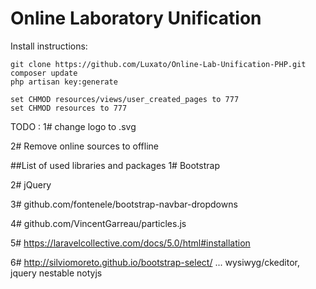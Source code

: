 # Online Laboratory Unification
Install instructions:
```
git clone https://github.com/Luxato/Online-Lab-Unification-PHP.git
composer update
php artisan key:generate

set CHMOD resources/views/user_created_pages to 777
set CHMOD resources to 777
```

TODO :
1# change logo to .svg

2# Remove online sources to offline

##List of used libraries and packages
1# Bootstrap

2# jQuery

3# github.com/fontenele/bootstrap-navbar-dropdowns

4# github.com/VincentGarreau/particles.js

5# https://laravelcollective.com/docs/5.0/html#installation

6# http://silviomoreto.github.io/bootstrap-select/
...
wysiwyg/ckeditor, jquery nestable 
notyjs